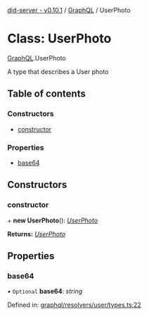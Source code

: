 [did-server - v0.10.1](../README.md) / [GraphQL](../modules/graphql.md) / UserPhoto

# Class: UserPhoto

[GraphQL](../modules/graphql.md).UserPhoto

A type that describes a User photo

## Table of contents

### Constructors

- [constructor](graphql.userphoto.md#constructor)

### Properties

- [base64](graphql.userphoto.md#base64)

## Constructors

### constructor

\+ **new UserPhoto**(): [*UserPhoto*](graphql.userphoto.md)

**Returns:** [*UserPhoto*](graphql.userphoto.md)

## Properties

### base64

• `Optional` **base64**: *string*

Defined in: [graphql/resolvers/user/types.ts:22](https://github.com/Puzzlepart/did/blob/dev/server/graphql/resolvers/user/types.ts#L22)
